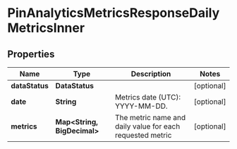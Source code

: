 

# PinAnalyticsMetricsResponseDailyMetricsInner


## Properties

Name | Type | Description | Notes
------------ | ------------- | ------------- | -------------
**dataStatus** | **DataStatus** |  |  [optional]
**date** | **String** | Metrics date (UTC): YYYY-MM-DD. |  [optional]
**metrics** | **Map&lt;String, BigDecimal&gt;** | The metric name and daily value for each requested metric |  [optional]



